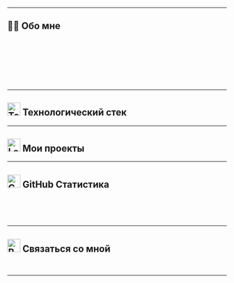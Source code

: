 

<br/>

---

## 👨‍💻 Обо мне


<br/>


<br/>


<br/>


<br/>


<br/>


<br/>


---

## <img src="https://raw.githubusercontent.com/Tarikul-Islam-Anik/Animated-Fluent-Emojis/master/Emojis/Objects/Hammer%20and%20Wrench.png" alt="Tools" width="30" height="30" /> Технологический стек


---

## <img src="https://raw.githubusercontent.com/Tarikul-Islam-Anik/Animated-Fluent-Emojis/master/Emojis/Objects/Laptop.png" alt="Laptop" width="30" height="30" /> Мои проекты


---

## <img src="https://raw.githubusercontent.com/Tarikul-Islam-Anik/Animated-Fluent-Emojis/master/Emojis/Objects/Bar%20Chart.png" alt="Chart" width="30" height="30" /> GitHub Статистика


<br/>


<br/>


<br/>


---

## <img src="https://raw.githubusercontent.com/Tarikul-Islam-Anik/Animated-Fluent-Emojis/master/Emojis/Objects/Mobile%20Phone.png" alt="Phone" width="30" height="30" /> Связаться со мной


<br/>


---


